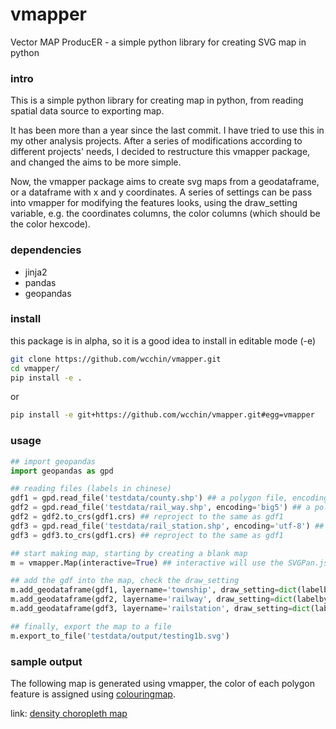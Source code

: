 # vmapper
Vector MAP ProducER - a simple python library for creating SVG map in python

### intro 
This is a simple python library for creating map in python, from reading spatial data source to exporting map.

It has been more than a year since the last commit. I have tried to use this in my other analysis projects. 
After a series of modifications according to different projects' needs, I decided to restructure this vmapper package, and changed the aims to be more simple.

Now, the vmapper package aims to create svg maps from a geodataframe, or a dataframe with x and y coordinates. 
A series of settings can be pass into vmapper for modifying the features looks, using the draw_setting variable, e.g. the coordinates columns, the color columns (which should be the color hexcode). 


### dependencies
- jinja2
- pandas
- geopandas

### install

this package is in alpha, so it is a good idea to install in editable mode (-e)
```sh
git clone https://github.com/wcchin/vmapper.git
cd vmapper/
pip install -e .

```

or 

```sh
pip install -e git+https://github.com/wcchin/vmapper.git#egg=vmapper

```

### usage

```python
## import geopandas
import geopandas as gpd

## reading files (labels in chinese)
gdf1 = gpd.read_file('testdata/county.shp') ## a polygon file, encoding is utf-8, projection Twd1997/TM2
gdf2 = gpd.read_file('testdata/rail_way.shp', encoding='big5') ## a polyline files, the encoding is big5, projection in wgs84
gdf2 = gdf2.to_crs(gdf1.crs) ## reproject to the same as gdf1
gdf3 = gpd.read_file('testdata/rail_station.shp', encoding='utf-8') ## a point file, encoding utf-8, projection wgs84
gdf3 = gdf3.to_crs(gdf1.crs) ## reproject to the same as gdf1

## start making map, starting by creating a blank map
m = vmapper.Map(interactive=True) ## interactive will use the SVGPan.js, which will be copy automatically

## add the gdf into the map, check the draw_setting
m.add_geodataframe(gdf1, layername='township', draw_setting=dict(labelby='countyname', idby='countyid'), hovercolor=(255,10,10),hoveropacity=0.9,hoverstroke="#FF0",hoverswidth=1, color=(20,20,250), opacity=0.6, strokecolor="#0F0", strokewidth=30, showlabel=True)
m.add_geodataframe(gdf2, layername='railway', draw_setting=dict(labelby='railcode', idby='railid'),strokecolor="#FF7",  hoverstroke="#0F0",hoverswidth=500, strokewidth=300, showlabel=True)
m.add_geodataframe(gdf3, layername='railstation', draw_setting=dict(labelby='landmarkna', idby='landmarkid'), radius=200, hovercolor=(255,255,10),hoveropacity=0.9,hoverstroke="#FFF",hoverswidth=50, color=(255,20,250), opacity=0.6, strokecolor="#000", strokewidth=10, showlabel=True)

## finally, export the map to a file
m.export_to_file('testdata/output/testing1b.svg')

```

### sample output
The following map is generated using vmapper, the color of each polygon feature is assigned using <a href="https://wcchin.github.io/colouringmap" target="blank">colouringmap</a>.

link: [density choropleth map](https://wcchin.github.io/svgs/testing_taipei_crime_map2.svg)
